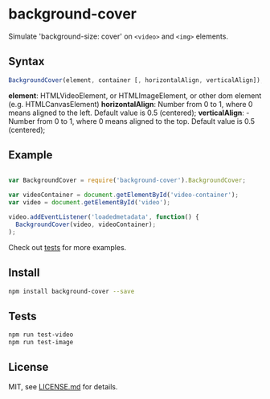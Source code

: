 # background-cover

Simulate 'background-size: cover' on `<video>` and `<img>` elements.

## Syntax
```javascript
BackgroundCover(element, container [, horizontalAlign, verticalAlign]);
```

**element**: HTMLVideoElement, or HTMLImageElement, or other dom element (e.g. HTMLCanvasElement)
**horizontalAlign**: Number from 0 to 1, where 0 means aligned to the left. Default value is 0.5 (centered);
**verticalAlign**: - Number from 0 to 1, where 0 means aligned to the top. Default value is 0.5 (centered);

## Example
```javascript

var BackgroundCover = require('background-cover').BackgroundCover;

var videoContainer = document.getElementById('video-container');
var video = document.getElementById('video');

video.addEventListener('loadedmetadata', function() {
  BackgroundCover(video, videoContainer);
);
```

Check out [tests](http://github.com/Jam3/background-cover/blob/master/tests) for more examples.

## Install
```sh
npm install background-cover --save
``` 
 
## Tests
```sh
npm run test-video
npm run test-image
```
 
## License
MIT, see [LICENSE.md](http://github.com/Jam3/background-cover/blob/master/LICENSE.md) for details.